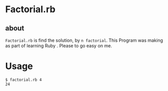 # Factorial.rb

## about

`Factorial.rb` is find the solution, by `n factorial`. This Program was making as part of learning Ruby . Please to go easy on me.

# Usage

```
$ factorial.rb 4
24
```

